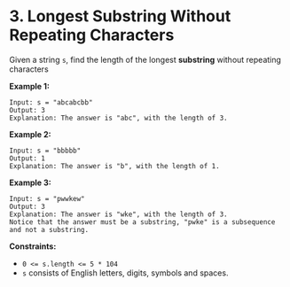 # 3. Longest Substring Without Repeating Characters

Given a string `s`, find the length of the longest __substring__ without repeating characters

__Example 1:__

    Input: s = "abcabcbb"
    Output: 3
    Explanation: The answer is "abc", with the length of 3.

__Example 2:__

    Input: s = "bbbbb"
    Output: 1
    Explanation: The answer is "b", with the length of 1.

__Example 3:__

    Input: s = "pwwkew"
    Output: 3
    Explanation: The answer is "wke", with the length of 3.
    Notice that the answer must be a substring, "pwke" is a subsequence and not a substring.

__Constraints:__

*   `0 <= s.length <= 5 * 104`
*   `s` consists of English letters, digits, symbols and spaces.